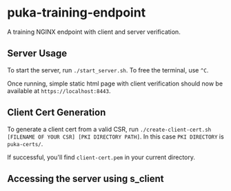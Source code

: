 # puka-training-endpoint
A training NGINX endpoint with client and server verification.

## Server Usage

To start the server, run `./start_server.sh`. To free the terminal, use `^C`.

Once running, simple static html page with client verification should now be available at `https://localhost:8443`.

## Client Cert Generation

To generate a client cert from a valid CSR, run `./create-client-cert.sh [FILENAME OF YOUR CSR] [PKI DIRECTORY PATH]`. In this case `PKI DIRECTORY` is `puka-certs/`.

If successful, you'll find `client-cert.pem` in your current directory.

## Accessing the server using s\_client


